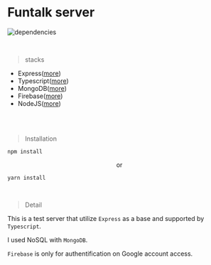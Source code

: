 # Funtalk server

![dependencies](https://img.shields.io/badge/dependencies-up%20to%20date-green)

</br>

> stacks

<!-- List -->

- Express([more](https://expressjs.com/ko/))
- Typescript([more](https://www.npmjs.com/package/typescript))
- MongoDB([more](https://www.npmjs.com/package/mongodb))
- Firebase([more](https://www.npmjs.com/package/firebase))
- NodeJS([more](https://nodejs.org/ko/docs/))

<br/>
<br/>

> Installation

```
npm install
```

<p align="center"> or</p>

```
yarn install
```

</br>

> Detail

<!-- Info -->

This is a test server that utilize `Express` as a base and supported by `Typescript`.

I used NoSQL with `MongoDB`.

`Firebase` is only for authentification on Google account access.
